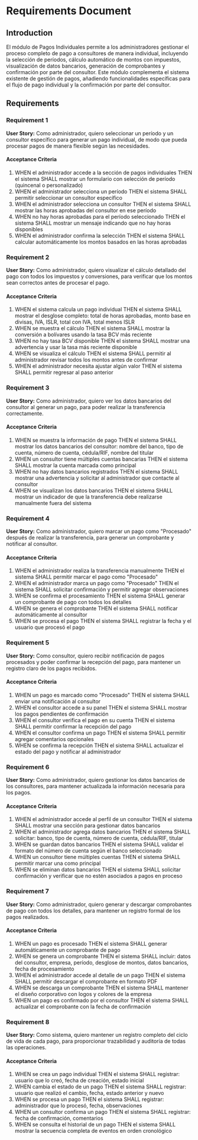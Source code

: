 # Requirements Document

## Introduction

El módulo de Pagos Individuales permite a los administradores gestionar el proceso completo de pago a consultores de manera individual, incluyendo la selección de períodos, cálculo automático de montos con impuestos, visualización de datos bancarios, generación de comprobantes y confirmación por parte del consultor. Este módulo complementa el sistema existente de gestión de pagos, añadiendo funcionalidades específicas para el flujo de pago individual y la confirmación por parte del consultor.

## Requirements

### Requirement 1

**User Story:** Como administrador, quiero seleccionar un período y un consultor específico para generar un pago individual, de modo que pueda procesar pagos de manera flexible según las necesidades.

#### Acceptance Criteria

1. WHEN el administrador accede a la sección de pagos individuales THEN el sistema SHALL mostrar un formulario con selección de período (quincenal o personalizado)
2. WHEN el administrador selecciona un período THEN el sistema SHALL permitir seleccionar un consultor específico
3. WHEN el administrador selecciona un consultor THEN el sistema SHALL mostrar las horas aprobadas del consultor en ese período
4. WHEN no hay horas aprobadas para el período seleccionado THEN el sistema SHALL mostrar un mensaje indicando que no hay horas disponibles
5. WHEN el administrador confirma la selección THEN el sistema SHALL calcular automáticamente los montos basados en las horas aprobadas

### Requirement 2

**User Story:** Como administrador, quiero visualizar el cálculo detallado del pago con todos los impuestos y conversiones, para verificar que los montos sean correctos antes de procesar el pago.

#### Acceptance Criteria

1. WHEN el sistema calcula un pago individual THEN el sistema SHALL mostrar el desglose completo: total de horas aprobadas, monto base en divisas, IVA, ISLR, total con IVA, total menos ISLR
2. WHEN se muestra el cálculo THEN el sistema SHALL mostrar la conversión a bolívares usando la tasa BCV más reciente
3. WHEN no hay tasa BCV disponible THEN el sistema SHALL mostrar una advertencia y usar la tasa más reciente disponible
4. WHEN se visualiza el cálculo THEN el sistema SHALL permitir al administrador revisar todos los montos antes de confirmar
5. WHEN el administrador necesita ajustar algún valor THEN el sistema SHALL permitir regresar al paso anterior

### Requirement 3

**User Story:** Como administrador, quiero ver los datos bancarios del consultor al generar un pago, para poder realizar la transferencia correctamente.

#### Acceptance Criteria

1. WHEN se muestra la información de pago THEN el sistema SHALL mostrar los datos bancarios del consultor: nombre del banco, tipo de cuenta, número de cuenta, cédula/RIF, nombre del titular
2. WHEN un consultor tiene múltiples cuentas bancarias THEN el sistema SHALL mostrar la cuenta marcada como principal
3. WHEN no hay datos bancarios registrados THEN el sistema SHALL mostrar una advertencia y solicitar al administrador que contacte al consultor
4. WHEN se visualizan los datos bancarios THEN el sistema SHALL mostrar un indicador de que la transferencia debe realizarse manualmente fuera del sistema

### Requirement 4

**User Story:** Como administrador, quiero marcar un pago como "Procesado" después de realizar la transferencia, para generar un comprobante y notificar al consultor.

#### Acceptance Criteria

1. WHEN el administrador realiza la transferencia manualmente THEN el sistema SHALL permitir marcar el pago como "Procesado"
2. WHEN el administrador marca un pago como "Procesado" THEN el sistema SHALL solicitar confirmación y permitir agregar observaciones
3. WHEN se confirma el procesamiento THEN el sistema SHALL generar un comprobante de pago con todos los detalles
4. WHEN se genera el comprobante THEN el sistema SHALL notificar automáticamente al consultor
5. WHEN se procesa el pago THEN el sistema SHALL registrar la fecha y el usuario que procesó el pago

### Requirement 5

**User Story:** Como consultor, quiero recibir notificación de pagos procesados y poder confirmar la recepción del pago, para mantener un registro claro de los pagos recibidos.

#### Acceptance Criteria

1. WHEN un pago es marcado como "Procesado" THEN el sistema SHALL enviar una notificación al consultor
2. WHEN el consultor accede a su panel THEN el sistema SHALL mostrar los pagos pendientes de confirmación
3. WHEN el consultor verifica el pago en su cuenta THEN el sistema SHALL permitir confirmar la recepción del pago
4. WHEN el consultor confirma un pago THEN el sistema SHALL permitir agregar comentarios opcionales
5. WHEN se confirma la recepción THEN el sistema SHALL actualizar el estado del pago y notificar al administrador

### Requirement 6

**User Story:** Como administrador, quiero gestionar los datos bancarios de los consultores, para mantener actualizada la información necesaria para los pagos.

#### Acceptance Criteria

1. WHEN el administrador accede al perfil de un consultor THEN el sistema SHALL mostrar una sección para gestionar datos bancarios
2. WHEN el administrador agrega datos bancarios THEN el sistema SHALL solicitar: banco, tipo de cuenta, número de cuenta, cédula/RIF, titular
3. WHEN se guardan datos bancarios THEN el sistema SHALL validar el formato del número de cuenta según el banco seleccionado
4. WHEN un consultor tiene múltiples cuentas THEN el sistema SHALL permitir marcar una como principal
5. WHEN se eliminan datos bancarios THEN el sistema SHALL solicitar confirmación y verificar que no estén asociados a pagos en proceso

### Requirement 7

**User Story:** Como administrador, quiero generar y descargar comprobantes de pago con todos los detalles, para mantener un registro formal de los pagos realizados.

#### Acceptance Criteria

1. WHEN un pago es procesado THEN el sistema SHALL generar automáticamente un comprobante de pago
2. WHEN se genera un comprobante THEN el sistema SHALL incluir: datos del consultor, empresa, período, desglose de montos, datos bancarios, fecha de procesamiento
3. WHEN el administrador accede al detalle de un pago THEN el sistema SHALL permitir descargar el comprobante en formato PDF
4. WHEN se descarga un comprobante THEN el sistema SHALL mantener el diseño corporativo con logos y colores de la empresa
5. WHEN un pago es confirmado por el consultor THEN el sistema SHALL actualizar el comprobante con la fecha de confirmación

### Requirement 8

**User Story:** Como sistema, quiero mantener un registro completo del ciclo de vida de cada pago, para proporcionar trazabilidad y auditoría de todas las operaciones.

#### Acceptance Criteria

1. WHEN se crea un pago individual THEN el sistema SHALL registrar: usuario que lo creó, fecha de creación, estado inicial
2. WHEN cambia el estado de un pago THEN el sistema SHALL registrar: usuario que realizó el cambio, fecha, estado anterior y nuevo
3. WHEN se procesa un pago THEN el sistema SHALL registrar: administrador que lo procesó, fecha, observaciones
4. WHEN un consultor confirma un pago THEN el sistema SHALL registrar: fecha de confirmación, comentarios
5. WHEN se consulta el historial de un pago THEN el sistema SHALL mostrar la secuencia completa de eventos en orden cronológico

